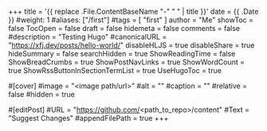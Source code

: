 +++
title = '{{ replace .File.ContentBaseName "-" " " | title }}'
date = {{ .Date }}
#weight: 1
#aliases: ["/first"]
#tags = [ "first" ]
author = "Me"
showToc = false
TocOpen = false
draft = false
hidemeta = false
comments = false
#description = "Testing Hugo"
#canonicalURL = "https://xfj.dev/posts/hello-world/"
disableHLJS = true
disableShare = true
hideSummary = false
searchHidden = true
ShowReadingTime = false
ShowBreadCrumbs = true
ShowPostNavLinks = true
ShowWordCount = true
ShowRssButtonInSectionTermList = true
UseHugoToc = true

#[cover]
#image = "<image path/url>"
#alt = "<alt text>"
#caption = "<text>"
#relative = false
#hidden = true

#[editPost]
#URL = "https://github.com/<path_to_repo>/content"
#Text = "Suggest Changes"
#appendFilePath = true
+++
